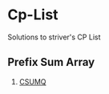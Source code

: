 # Cp-List
Solutions to striver's CP List

## Prefix Sum Array
1. [CSUMQ](https://www.spoj.com/problems/CSUMQ/)
